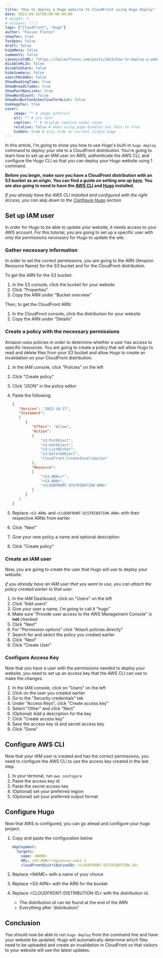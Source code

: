 ```yaml
---
title: "How to deploy a Hugo website to CloudFront using Hugo Deploy"
date: 2023-09-16T00:00:00-04:00
# weight: 1
# aliases: [""]
tags: ["CloudFront", "Hugo"]
author: "Favian Flores"
showToc: true
TocOpen: false
draft: false
hideMeta: false
comments: false
canonicalURL: "https://favianflores.com/posts/2023/how-to-deploy-a-website-to-cloudfront-using-hugo/"
disableHLJS: false
disableShare: false
hideSummary: false
searchHidden: false
ShowReadingTime: true
ShowBreadCrumbs: true
ShowPostNavLinks: true
ShowWordCount: false
ShowRssButtonInSectionTermList: false
UseHugoToc: true
cover:
    image: "" # image path/url
    alt: "" # alt text
    caption: "" # display caption under cover
    relative: false # when using page bundles set this to true
    hidden: true # only hide on current single page
---
```


In this article, I'm going to show you how to use Hugo's built-in `hugo deploy` command to deploy your site to a CloudFront distribution. You're going to learn how to set up an IAM user on AWS, authenticate the AWS CLI, and configure the Hugo CLI so that you can deploy your Hugo website using 1 command.

**Before you begin, make sure you have a CloudFront distribution with an S3 
bucket as an origin. You can find a guide on setting one up [here](/posts/2023/how-to-deploy-a-static-website-using-cloudfront-route53-s3-and-certificate-manager/). 
You are also going to need to have the [AWS CLI](https://docs.aws.amazon.com/cli/latest/userguide/getting-started-install.html) and [Hugo](https://gohugo.io/installation) installed.**

*If you already have the AWS CLI installed and configured with the right access, 
you can skip down to the [Configure Hugo](#configure-hugo) section*

## Set up IAM user

In order for Hugo to be able to update your website, it needs access to your AWS account. For this tutorial, you are going to set up a specific user with *only the permissions necessary* for Hugo to update the site.

### Gather necessary information

In order to set the correct permissions, you are going to the ARN (Amazon Resource Name) for the S3 bucket and for the CloudFront distribution.

To get the ARN for the S3 bucket:

1. In the S3 console, click the bucket for your website
2. Click "Properties"
3. Copy the ARN under "Bucket overview"

Then, to get the CloudFront ARN:

1. In the CloudFront console, click the distribution for your website
2. Copy the ARN under "Details"

### Create a policy with the necessary permissions

Amazon uses policies in order to determine whether a user has access to specific resources. You are going to create a policy that will allow Hugo to read and delete files from your S3 bucket and allow Hugo to create an invalidation on your CloudFront distribution.

1. In the IAM console, click "Policies" on the left
2. Click "Create policy"
3. Click "JSON" in the policy editor
4. Paste the following:

   ```json
   {
      "Version": "2012-10-17",
      "Statement": 
      [
         {
            "Effect": "Allow",
            "Action": 
            [
                "s3:PutObject",
                "s3:GetObject",
                "s3:ListBucket",
                "s3:DeleteObject",
                "cloudfront:CreateInvalidation"
            ],
            "Resource": 
            [
                "<S3-ARN>/*",
                "<S3-ARN>",
                "<CLOUDFRONT-DISTRIBUTION-ARN>"
            ]
         }
      ]
   }
   ```

5. Replace `<S3-ARN>` and `<CLOUDFRONT-DISTRIBUTION-ARN>` with their respective ARNs from earlier
6. Click "Next"
7. Give your new policy a name and optional description
8. Click "Create policy"

### Create an IAM user

Now, you are going to create the user that Hugo will use to deploy your website.

*if you already have an IAM user that you want to use, you can attach the policy created earlier to that user.*

1. In the IAM Dashboard, click on "Users" on the left
2. Click "Add users"
3. Give your user a name, I'm going to call it "hugo"
4. Make sure "Provide user access to the AWS Management Console" is **not** checked
5. Click "Next"
6. For "Permission options" click "Attach policies directly"
7. Search for and select the policy you created earlier
8. Click "Next"
9. Click "Create User"

### Configure Access Key

Now that you have a user with the permissions needed to deploy your website, you need to set up an access key that the AWS CLI can use to make the changes.

1. In the IAM console, click on "Users" on the left
2. Click on the user you created earlier
3. Go to the "Security credentials" tab
4. Under "Access Keys", click "Create access key"
5. Select "Other" and click "Next"
6. (Optional) Add a description for the key
7. Click "Create access key"
8. Save the access key id and secret access key
9. Click "Done"

## Configure AWS CLI

Now that your IAM user is created and has the correct permissions, you need to configure the AWS CLI to use the access key created in the last step.

1. In your terminal, run `aws configure`
2. Paste the access key id
3. Paste the secret access key
4. (Optional) set your preferred region
5. (Optional) set your preferred output format

## Configure Hugo

Now that AWS is configured, you can go ahead and configure your hugo project.

1. Copy and paste the configuration below

   ```yaml
   deployment:
     targets:
       name: <NAME>
       URL: <S3-ARN>?region=us-east-1
       cloudFrontDistributionID: <CLOUDFRONT-DISTRIBUTION-ID>
   ```

2. Replace \<NAME\> with a name of your choice
3. Replace \<S3-ARN\> with the ARN for the bucket
4. Replace \<CLOUDFRONT-DISTRIBUTION-ID\> with the distribution id.
    - The distribution id can be found at the end of the ARN
    - Everything after 'distribution/'

## Conclusion

You should now be able to run `hugo deploy` from the command line and have your website be updated. Hugo will automatically determine which files need to be uploaded and create an invalidation in CloudFront so that visitors to your website will see the latest updates.